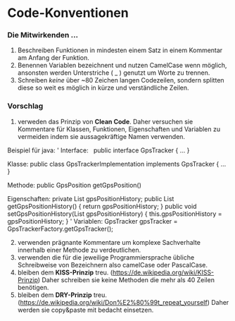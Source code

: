 # Code-Konventionen

### Die Mitwirkenden ...

1. Beschreiben Funktionen in mindesten einem Satz in einem Kommentar am Anfang der Funktion.
2. Benennen Variablen bezeichnent und nutzen CamelCase wenn möglich, ansonsten werden Unterstriche ( _ ) genutzt um Worte zu trennen.
3. Schreiben *keine* über ~80 Zeichen langen Codezeilen, sondern splitten diese so weit es möglich in kürze und verständliche Zeilen.

### Vorschlag
1. verweden das Prinzip von **Clean Code**. Daher versuchen sie Kommentare für Klassen, Funktionen, Eigenschaften und Variablen zu vermeiden indem sie aussagekräftige Namen verwenden. 

Beispiel für java:
'
Interface:     public interface GpsTracker { ... }

Klasse:        public class GpsTrackerImplementation implements GpsTracker { ... }

Methode:       public GpsPosition getGpsPosition()

Eigenschaften: private List<GpsPosition> gpsPositionHistory;
               public List<GpsPosition> getGpsPositionHistory() {
                   return gpsPositionHistory;
               }
               public void setGpsPositionHistory(List<GpsPosition> gpsPositionHistory) {
                   this.gpsPositionHistory = gpsPositionHistory;
               } 
 '
Variablen: GpsTracker gpsTracker = GpsTrackerFactory.getGpsTracker();

2. verwenden prägnante Kommentare um komplexe Sachverhalte innerhalb einer Methode zu verdeutlichen.
3. verwenden die für die jeweilige Programmiersprache übliche Schreibweise von Bezeichnern also camelCase oder PascalCase.
4. bleiben dem **KISS-Prinzip** treu. (https://de.wikipedia.org/wiki/KISS-Prinzip) Daher schreiben sie keine Methoden die mehr als 40 Zeilen benötigen.
5. bleiben dem **DRY-Prinzip** treu. (https://de.wikipedia.org/wiki/Don%E2%80%99t_repeat_yourself) Daher werden sie copy&paste mit bedacht einsetzen.
